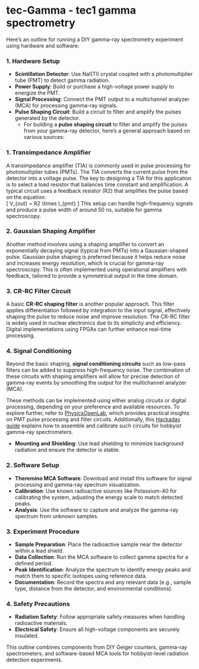 # tec-Gamma  - tec1 gamma spectrometry


Here’s an outline for running a DIY gamma-ray spectrometry experiment using hardware and software:

### **1. Hardware Setup**

- **Scintillation Detector**: Use NaI(Tl) crystal coupled with a photomultiplier tube (PMT) to detect gamma radiation.
- **Power Supply**: Build or purchase a high-voltage power supply to energize the PMT.
- **Signal Processing**: Connect the PMT output to a multichannel analyzer (MCA) for processing gamma-ray signals.
- **Pulse Shaping Circuit**: Build a circuit to filter and amplify the pulses generated by the detector.
  - For building a **pulse shaping circuit** to filter and amplify the pulses from your gamma-ray detector, here’s a general approach based on various sources:

### **1. Transimpedance Amplifier**
A transimpedance amplifier (TIA) is commonly used in pulse processing for photomultiplier tubes (PMTs). The TIA converts the current pulse from the detector into a voltage pulse. The key to designing a TIA for this application is to select a load resistor that balances time constant and amplification. A typical circuit uses a feedback resistor (R2) that amplifies the pulse based on the equation:  
\[ V_{out} = R2 \times I_{pmt} \]
This setup can handle high-frequency signals and produce a pulse width of around 50 ns, suitable for gamma spectroscopy.

### **2. Gaussian Shaping Amplifier**
Another method involves using a shaping amplifier to convert an exponentially decaying signal (typical from PMTs) into a Gaussian-shaped pulse. Gaussian pulse shaping is preferred because it helps reduce noise and increases energy resolution, which is crucial for gamma-ray spectroscopy. This is often implemented using operational amplifiers with feedback, tailored to provide a symmetrical output in the time domain.

### **3. CR-RC Filter Circuit**
A basic **CR-RC shaping filter** is another popular approach. This filter applies differentiation followed by integration to the input signal, effectively shaping the pulse to reduce noise and improve resolution. The CR-RC filter is widely used in nuclear electronics due to its simplicity and efficiency. Digital implementations using FPGAs can further enhance real-time processing.

### **4. Signal Conditioning**
Beyond the basic shaping, **signal conditioning circuits** such as low-pass filters can be added to suppress high-frequency noise. The combination of these circuits with shaping amplifiers will allow for precise detection of gamma-ray events by smoothing the output for the multichannel analyzer (MCA).

These methods can be implemented using either analog circuits or digital processing, depending on your preference and available resources. To explore further, refer to [PhysicsOpenLab](https://physicsopenlab.org), which provides practical insights on PMT pulse processing and filter circuits. Additionally, this [Hackaday guide](https://hackaday.io/project/185211-all-in-one-gamma-ray-spectrometer) explains how to assemble and calibrate such circuits for hobbyist gamma-ray spectrometers.

- **Mounting and Shielding**: Use lead shielding to minimize background radiation and ensure the detector is stable.

### **2. Software Setup**

- **Theremino MCA Software**: Download and install this software for signal processing and gamma-ray spectrum visualization.
- **Calibration**: Use known radioactive sources like Potassium-40 for calibrating the system, adjusting the energy scale to match detected peaks.
- **Analysis**: Use the software to capture and analyze the gamma-ray spectrum from unknown samples.

### **3. Experiment Procedure**

- **Sample Preparation**: Place the radioactive sample near the detector within a lead shield.
- **Data Collection**: Run the MCA software to collect gamma spectra for a defined period.
- **Peak Identification**: Analyze the spectrum to identify energy peaks and match them to specific isotopes using reference data.
- **Documentation**: Record the spectra and any relevant data (e.g., sample type, distance from the detector, and environmental conditions).

### **4. Safety Precautions**

- **Radiation Safety**: Follow appropriate safety measures when handling radioactive materials.
- **Electrical Safety**: Ensure all high-voltage components are securely insulated.

This outline combines components from DIY Geiger counters, gamma-ray spectrometers, and software-based MCA tools for hobbyist-level radiation detection experiments.
